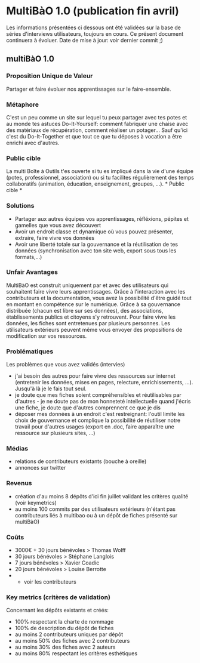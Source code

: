 # MultiBàO 1.0 (publication fin avril)

Les informations présentées ci dessous ont été validées sur la base de séries d'interviews utilisateurs, toujours en cours.
Ce présent document continuera à évoluer.
Date de mise à jour: voir dernier commit ;) 

## multiBàO 1.0

### Proposition Unique de Valeur 

Partager et faire évoluer nos apprentissages sur le faire-ensemble.  

### Métaphore 

C'est un peu comme un site sur lequel tu peux partager avec tes potes et au monde tes astuces Do-It-Yourself: comment fabriquer une chaise avec des matériaux de récupération, comment réaliser un potager... Sauf qu'ici c'est du Do-It-Together et que tout ce que tu déposes à vocation a être enrichi avec d'autres.

### Public cible 

La multi Boîte à Outils t'es ouverte si tu es impliqué dans la vie d'une équipe (potes, professionnel, association) ou si tu facilites régulièrement des temps collaboratifs (animation, éducation, enseignement, groupes, ...). * Public cible * 

### Solutions 

* Partager aux autres équipes vos apprentissages, réfléxions, pépites et gamelles que vous avez découvert
* Avoir un endroit classe et dynamique où vous pouvez présenter, extraire, faire vivre vos données
* Avoir une liberté totale sur la gouvernance et la réutilisation de tes données (synchronisation avec ton site web, export sous tous les formats,...)

### Unfair Avantages 

MultiBàO est construit uniquement par et avec des utilisateurs qui souhaitent faire vivre leurs apprentissages.
Grâce à l'interaction avec les contributeurs et la documentation, vous avez la possibilité d'être guidé tout en montant en compétence sur le numérique.
Grâce à sa gouvernance distribuée (chacun est libre sur ses données), des associations, établissements publics et citoyens s'y retrouvent.
Pour faire vivre les données, les fiches sont entretenues par plusieurs personnes. Les utilisateurs extérieurs peuvent même vous envoyer des propositions de modification sur vos ressources. 

### Problématiques 

Les problèmes que vous avez validés (intervies)

* j'ai besoin des autres pour faire vivre des ressources sur internet (entretenir les données, mises en pages, relecture, enrichissements, ...). Jusqu'à là je le fais tout seul.
* je doute que mes fiches soient compréhensibles et réutilisables par d'autres - je ne doute pas de mon honneteté intellectuelle quand j'écris une fiche, je doute que d'autres comprennent ce que je dis
* déposer mes données à un endroit c'est restreignant: l'outil limite les choix de gouvernance et complique la possibilité de réutiliser notre travail pour d'autres usages (export en .doc, faire apparaître une ressource sur plusieurs sites, ...)

### Médias

* relations de contributeurs existants (bouche à oreille)
* annonces sur twitter

### Revenus

* création d'au moins 8 dépôts d'ici fin juillet validant les critères qualité (voir keymetrics)
* au moins 100 commits par des utilisateurs extérieurs (n'étant pas contributeurs liés à multibao ou à un dépôt de fiches présenté sur multiBàO)

### Coûts

* 3000€ + 30 jours bénévoles > Thomas Wolff
* 30 jours bénévoles > Stéphane Langlois
* 7 jours bénévoles > Xavier Coadic
* 20 jours bénévoles > Louise Berrotte 
* + voir les contributeurs

### Key metrics (critères de validation)

Concernant les dépôts existants et créés:
* 100% respectant la charte de nommage 
* 100% de description du dépôt de fiches
* au moins 2 contributeurs uniques par dépôt
* au moins 50% des fiches avec 2 contributeurs
* au moins 30% des fiches avec 2 auteurs
* au moins 80% respectant les critères esthétiques
